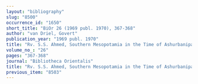 ```yaml
---
layout: "bibliography"
slug: "8500"
occurrence_id: "1650"
short_title: "BiOr 26 (1969 publ. 1970), 367-368"
author: "van Driel, Govert"
publication_year: "1969 publ. 1970"
title: "Rv. S.S. Ahmed, Southern Mesopotamia in the Time of Ashurbanipal"
volume_no_: "26"
pages: "367-368"
journal: "Bibliotheca Orientalis"
title: "Rv. S.S. Ahmed, Southern Mesopotamia in the Time of Ashurbanipal"
previous_item: "8503"
---
```

